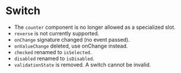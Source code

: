 # Switch
- The `counter` component is no longer allowed as a specialized slot.
- `reverse` is not currently supported.
- `onChange` signature changed (no event passed).
- `onValueChange` deleted, use onChange instead.
- `checked` renamed to `isSelected`.
- `disabled` renamed to `isDisabled`.
- `validationState` is removed. A switch cannot be invalid.